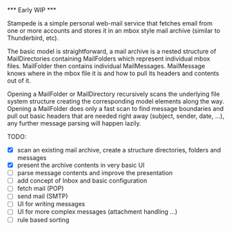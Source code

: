 *** Early WIP ***

Stampede is a simple personal web-mail service that fetches email from one or more accounts and stores it in an mbox style mail archive (similar to Thunderbird, etc).

The basic model is straightforward, a mail archive is a nested structure of MailDirectories containing MailFolders which represent individual mbox files. MailFolder then contains individual MailMessages. MailMessage knows where in the mbox file it is and how to pull its headers and contents out of it.

Opening a MailFolder or MailDirectory recursively scans the underlying file system structure creating the corresponding model elements along the way. Opening a MailFolder does only a fast scan to find message boundaries and pull out basic headers that are needed right away (subject, sender, date, ...), any further message parsing will happen lazily.

TODO:
* [x] scan an existing mail archive, create a structure directories, folders and messages
* [x] present the archive contents in very basic UI
* [ ] parse message contents and improve the presentation
* [ ] add concept of Inbox and basic configuration
* [ ] fetch mail (POP)
* [ ] send mail (SMTP)
* [ ] UI for writing messages
* [ ] UI for more complex messages (attachment handling ...)
* [ ] rule based sorting
